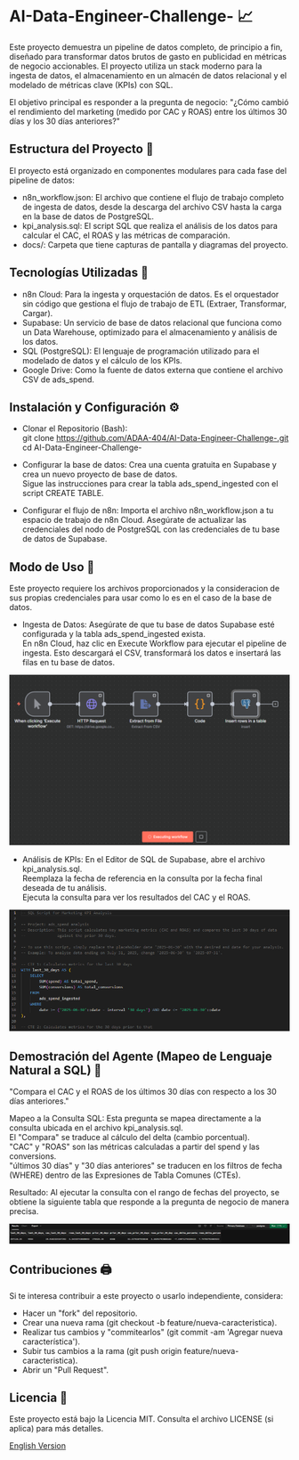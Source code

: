 # AI-Data-Engineer-Challenge- 📈
Este proyecto demuestra un pipeline de datos completo, de principio a fin, diseñado para transformar datos brutos de gasto en publicidad en métricas de negocio accionables. El proyecto utiliza un stack moderno para la ingesta de datos, el almacenamiento en un almacén de datos relacional y el modelado de métricas clave (KPIs) con SQL.  

El objetivo principal es responder a la pregunta de negocio: "¿Cómo cambió el rendimiento del marketing (medido por CAC y ROAS) entre los últimos 30 días y los 30 días anteriores?"  

## Estructura del Proyecto 📁
El proyecto está organizado en componentes modulares para cada fase del pipeline de datos:   
- n8n_workflow.json: El archivo que contiene el flujo de trabajo completo de ingesta de datos, desde la descarga del archivo CSV hasta la carga en la base de datos de PostgreSQL.  
- kpi_analysis.sql: El script SQL que realiza el análisis de los datos para calcular el CAC, el ROAS y las métricas de comparación.  
- docs/: Carpeta que tiene capturas de pantalla y diagramas del proyecto.  

## Tecnologías Utilizadas 🦾
- n8n Cloud: Para la ingesta y orquestación de datos. Es el orquestador sin código que gestiona el flujo de trabajo de ETL (Extraer, Transformar, Cargar).  
- Supabase: Un servicio de base de datos relacional que funciona como un Data Warehouse, optimizado para el almacenamiento y análisis de los datos.  
- SQL (PostgreSQL): El lenguaje de programación utilizado para el modelado de datos y el cálculo de los KPIs.  
- Google Drive: Como la fuente de datos externa que contiene el archivo CSV de ads_spend.  

## Instalación y Configuración ⚙️
- Clonar el Repositorio (Bash):  
git clone https://github.com/ADAA-404/AI-Data-Engineer-Challenge-.git   
cd AI-Data-Engineer-Challenge-

- Configurar la base de datos:
Crea una cuenta gratuita en Supabase y crea un nuevo proyecto de base de datos.  
Sigue las instrucciones para crear la tabla ads_spend_ingested con el script CREATE TABLE.  

- Configurar el flujo de n8n:
Importa el archivo n8n_workflow.json a tu espacio de trabajo de n8n Cloud.
Asegúrate de actualizar las credenciales del nodo de PostgreSQL con las credenciales de tu base de datos de Supabase.  

## Modo de Uso 📎
Este proyecto requiere los archivos proporcionados y la consideracion de sus propias credenciales para usar como lo es en el caso de la base de datos.

- Ingesta de Datos:
Asegúrate de que tu base de datos Supabase esté configurada y la tabla ads_spend_ingested exista.  
En n8n Cloud, haz clic en Execute Workflow para ejecutar el pipeline de ingesta. Esto descargará el CSV, transformará los datos e insertará las filas en tu base de datos.  

![Flujo de trabajo optimizado en n8n cloud](Images/N8N_workflow_test.png)

- Análisis de KPIs:
En el Editor de SQL de Supabase, abre el archivo kpi_analysis.sql.  
Reemplaza la fecha de referencia en la consulta por la fecha final deseada de tu análisis.  
Ejecuta la consulta para ver los resultados del CAC y el ROAS.

![Extracto de la consulta realizada de SQL en SupaBase](Images/KPIs_Query_SQL.png)

## Demostración del Agente (Mapeo de Lenguaje Natural a SQL) 🤖
"Compara el CAC y el ROAS de los últimos 30 días con respecto a los 30 días anteriores."  

Mapeo a la Consulta SQL: Esta pregunta se mapea directamente a la consulta ubicada en el archivo kpi_analysis.sql.  
El "Compara" se traduce al cálculo del delta (cambio porcentual).  
"CAC" y "ROAS" son las métricas calculadas a partir del spend y las conversions.  
"últimos 30 días" y "30 días anteriores" se traducen en los filtros de fecha (WHERE) dentro de las Expresiones de Tabla Comunes (CTEs).   

Resultado: Al ejecutar la consulta con el rango de fechas del proyecto, se obtiene la siguiente tabla que responde a la pregunta de negocio de manera precisa.  

![Tabla obtenida apartir de la consulta a SQL](Images/Table_result_SQL.png)

## Contribuciones 🖨️
Si te interesa contribuir a este proyecto o usarlo independiente, considera:  
- Hacer un "fork" del repositorio.
- Crear una nueva rama (git checkout -b feature/nueva-caracteristica).
- Realizar tus cambios y "commitearlos" (git commit -am 'Agregar nueva característica').
- Subir tus cambios a la rama (git push origin feature/nueva-caracteristica).
- Abrir un "Pull Request".

## Licencia 📜
Este proyecto está bajo la Licencia MIT. Consulta el archivo LICENSE (si aplica) para más detalles.


[English Version](README.en.md)
